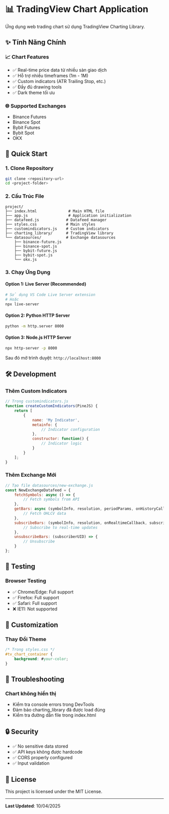# 📊 TradingView Chart Application

Ứng dụng web trading chart sử dụng TradingView Charting Library.

## ✨ Tính Năng Chính

### 📈 Chart Features
- ✅ Real-time price data từ nhiều sàn giao dịch
- ✅ Hỗ trợ nhiều timeframes (1m - 1M)
- ✅ Custom indicators (ATR Trailing Stop, etc.)
- ✅ Đầy đủ drawing tools
- ✅ Dark theme tối ưu

### 🌐 Supported Exchanges
- Binance Futures
- Binance Spot
- Bybit Futures
- Bybit Spot
- OKX

## 🚀 Quick Start

### 1. Clone Repository
```bash
git clone <repository-url>
cd <project-folder>
```

### 2. Cấu Trúc File
```
project/
├── index.html              # Main HTML file
├── app.js                  # Application initialization
├── datafeed.js            # Datafeed manager
├── styles.css             # Main styles
├── customindicators.js    # Custom indicators
├── charting_library/      # TradingView library
└── datasources/           # Exchange datasources
    ├── binance-future.js
    ├── binance-spot.js
    ├── bybit-future.js
    ├── bybit-spot.js
    └── okx.js
```

### 3. Chạy Ứng Dụng

#### Option 1: Live Server (Recommended)
```bash
# Sử dụng VS Code Live Server extension
# Hoặc
npx live-server
```

#### Option 2: Python HTTP Server
```bash
python -m http.server 8000
```

#### Option 3: Node.js HTTP Server
```bash
npx http-server -p 8000
```

Sau đó mở trình duyệt: `http://localhost:8000`

## 🛠️ Development

### Thêm Custom Indicators

```javascript
// Trong customindicators.js
function createCustomIndicators(PineJS) {
    return [
        {
            name: 'My Indicator',
            metainfo: {
                // Indicator configuration
            },
            constructor: function() {
                // Indicator logic
            }
        }
    ];
}
```

### Thêm Exchange Mới

```javascript
// Tạo file datasources/new-exchange.js
const NewExchangeDatafeed = {
    fetchSymbols: async () => {
        // Fetch symbols from API
    },
    getBars: async (symbolInfo, resolution, periodParams, onHistoryCallback, onErrorCallback) => {
        // Fetch OHLCV data
    },
    subscribeBars: (symbolInfo, resolution, onRealtimeCallback, subscriberUID) => {
        // Subscribe to real-time updates
    },
    unsubscribeBars: (subscriberUID) => {
        // Unsubscribe
    }
};
```

## 🧪 Testing

### Browser Testing
- ✅ Chrome/Edge: Full support
- ✅ Firefox: Full support
- ✅ Safari: Full support
- ❌ IE11: Not supported

## 🎨 Customization

### Thay Đổi Theme

```css
/* Trong styles.css */
#tv_chart_container {
    background: #your-color;
}
```

## 🐛 Troubleshooting

### Chart không hiển thị
- Kiểm tra console errors trong DevTools
- Đảm bảo charting_library đã được load đúng
- Kiểm tra đường dẫn file trong index.html

## 🔒 Security

- ✅ No sensitive data stored
- ✅ API keys không được hardcode
- ✅ CORS properly configured
- ✅ Input validation

## 📝 License

This project is licensed under the MIT License.

---

**Last Updated**: 10/04/2025
